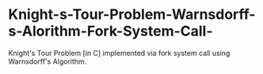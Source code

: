 # Knight-s-Tour-Problem-Warnsdorff-s-Alorithm-Fork-System-Call-
Knight's Tour Problem [in C] implemented via fork system call using Warnsdorff's Algorithm.
